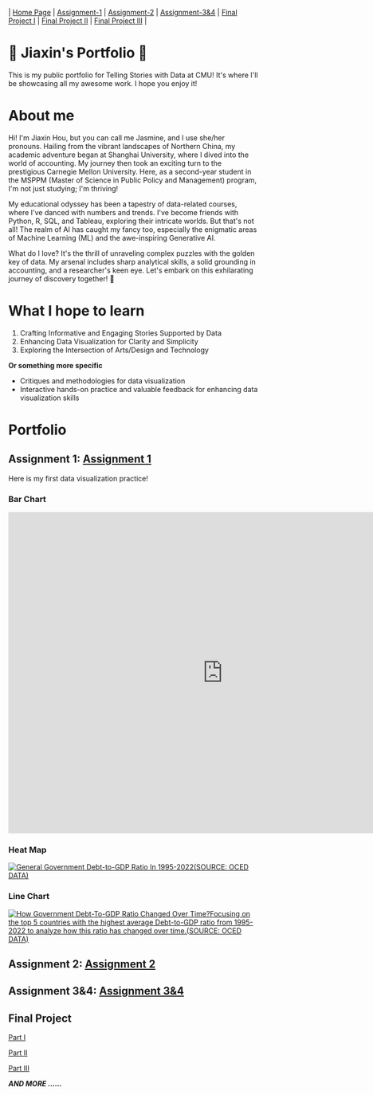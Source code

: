 | [Home Page](https://jasmine54.github.io/Data-Visualization/) | [Assignment-1](Assignment-1) | [Assignment-2](Assignment-2) | [Assignment-3&4](Assignment-3&264) | [Final Project I](final-project-part-1) | [Final Project II](final-project-part-2) | [Final Project III](final-project-part-3) |

# 🌟 Jiaxin's Portfolio 🌟
This is my public portfolio for Telling Stories with Data at CMU! It's where I'll be showcasing all my awesome work. I hope you enjoy it!

# About me
Hi! I'm Jiaxin Hou, but you can call me Jasmine, and I use she/her pronouns. Hailing from the vibrant landscapes of Northern China, my academic adventure began at Shanghai University, where I dived into the world of accounting. My journey then took an exciting turn to the prestigious Carnegie Mellon University. Here, as a second-year student in the MSPPM (Master of Science in Public Policy and Management) program, I'm not just studying; I'm thriving!

My educational odyssey has been a tapestry of data-related courses, where I've danced with numbers and trends. I've become friends with Python, R, SQL, and Tableau, exploring their intricate worlds. But that's not all! The realm of AI has caught my fancy too, especially the enigmatic areas of Machine Learning (ML) and the awe-inspiring Generative AI.

What do I love? It's the thrill of unraveling complex puzzles with the golden key of data. My arsenal includes sharp analytical skills, a solid grounding in accounting, and a researcher's keen eye. Let's embark on this exhilarating journey of discovery together! 🚀

# What I hope to learn
 
1. Crafting Informative and Engaging Stories Supported by Data
2. Enhancing Data Visualization for Clarity and Simplicity
3. Exploring the Intersection of Arts/Design and Technology

**Or something more specific** 
- Critiques and methodologies for data visualization
- Interactive hands-on practice and valuable feedback for enhancing data visualization skills


# Portfolio

## Assignment 1: [Assignment 1](https://github.com/Jasmine54/Data-Visualization/blob/main/Assignment-1.md)
Here is my first data visualization practice!

### Bar Chart
<iframe src="https://data.oecd.org/chart/7kr4" width="860" height="645" style="border: 0" mozallowfullscreen="true" webkitallowfullscreen="true" allowfullscreen="true"><a href="https://data.oecd.org/chart/7kr4" target="_blank">OECD Chart: General government debt, Total, % of GDP, Annual, 2022</a></iframe>

### Heat Map
<div class='tableauPlaceholder' id='viz1706561844009' style='position: relative'><noscript><a href='#'><img alt='General Government Debt-to-GDP Ratio In 1995-2022(SOURCE: OCED DATA) ' src='https:&#47;&#47;public.tableau.com&#47;static&#47;images&#47;Go&#47;GovernmentDebt-to-GDPRatio&#47;GeneralGovernmentDebt&#47;1_rss.png' style='border: none' /></a></noscript><object class='tableauViz'  style='display:none;'><param name='host_url' value='https%3A%2F%2Fpublic.tableau.com%2F' /> <param name='embed_code_version' value='3' /> <param name='site_root' value='' /><param name='name' value='GovernmentDebt-to-GDPRatio&#47;GeneralGovernmentDebt' /><param name='tabs' value='no' /><param name='toolbar' value='yes' /><param name='static_image' value='https:&#47;&#47;public.tableau.com&#47;static&#47;images&#47;Go&#47;GovernmentDebt-to-GDPRatio&#47;GeneralGovernmentDebt&#47;1.png' /> <param name='animate_transition' value='yes' /><param name='display_static_image' value='yes' /><param name='display_spinner' value='yes' /><param name='display_overlay' value='yes' /><param name='display_count' value='yes' /><param name='language' value='zh-CN' /></object></div>

<script type='text/javascript'>                    
 var divElement = document.getElementById('viz1706561844009');                    
 var vizElement = divElement.getElementsByTagName('object')[0];                    
 vizElement.style.width='100%';vizElement.style.height=(divElement.offsetWidth*0.75)+'px';                    
 var scriptElement = document.createElement('script');                    
 scriptElement.src = 'https://public.tableau.com/javascripts/api/viz_v1.js';                    
 vizElement.parentNode.insertBefore(scriptElement, vizElement);                
</script>  

### Line Chart

<div class='tableauPlaceholder' id='viz1706575220024' style='position: relative'><noscript><a href='#'><img alt='How Government Debt-To-GDP Ratio Changed Over Time?Focusing on the top 5 countries with the highest average Debt-to-GDP ratio from 1995-2022 to analyze how this ratio has changed over time.(SOURCE: OCED DATA) ' src='https:&#47;&#47;public.tableau.com&#47;static&#47;images&#47;Go&#47;GovernmentDebt-to-GDPRatio&#47;LineGraph&#47;1_rss.png' style='border: none' /></a></noscript><object class='tableauViz'  style='display:none;'><param name='host_url' value='https%3A%2F%2Fpublic.tableau.com%2F' /> <param name='embed_code_version' value='3' /> <param name='site_root' value='' /><param name='name' value='GovernmentDebt-to-GDPRatio&#47;LineGraph' /><param name='tabs' value='no' /><param name='toolbar' value='yes' /><param name='static_image' value='https:&#47;&#47;public.tableau.com&#47;static&#47;images&#47;Go&#47;GovernmentDebt-to-GDPRatio&#47;LineGraph&#47;1.png' /> <param name='animate_transition' value='yes' /><param name='display_static_image' value='yes' /><param name='display_spinner' value='yes' /><param name='display_overlay' value='yes' /><param name='display_count' value='yes' /><param name='language' value='zh-CN' /><param name='filter' value='publish=yes' /></object></div> 

<script type='text/javascript'>                    
 var divElement = document.getElementById('viz1706575220024');                    
 var vizElement = divElement.getElementsByTagName('object')[0];                    
 vizElement.style.width='100%';vizElement.style.height=(divElement.offsetWidth*0.75)+'px';                    
 var scriptElement = document.createElement('script');                    
 scriptElement.src = 'https://public.tableau.com/javascripts/api/viz_v1.js';                    
 vizElement.parentNode.insertBefore(scriptElement, vizElement);                
</script>


## Assignment 2: [Assignment 2](https://github.com/Jasmine54/Data-Visualization/blob/main/Assignment-2.md)


## Assignment 3&4: [Assignment 3&4](https://github.com/Jasmine54/Data-Visualization/blob/main/Assignment-3%264.md)



## Final Project
[Part I](https://github.com/Jasmine54/Data-Visualization/blob/main/final-project-part-1.md)

[Part II](https://github.com/Jasmine54/Data-Visualization/blob/main/final-project-part-2.md)

[Part III](https://github.com/Jasmine54/Data-Visualization/blob/main/final-project-part-3.md)



***AND MORE ......***

